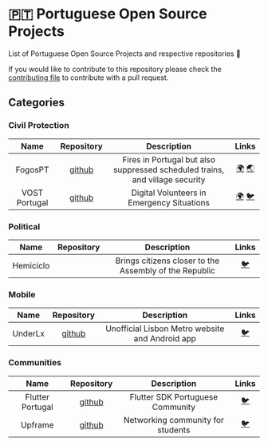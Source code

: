 # :portugal: Portuguese Open Source Projects

List of Portuguese Open Source Projects and respective repositories :hammer:

If you would like to contribute to this repository please check the [contributing file](CONTRIBUTING.md) to contribute with a pull request.

## Categories

### Civil Protection

| Name | Repository | Description | Links |
| :----------: | :----------: | :----------: | :----------: |
| FogosPT | [github](https://github.com/fogosPT/) | Fires in Portugal but also suppressed scheduled trains, and village security  | [:earth_africa:](https://fogos.pt/) [:earth_asia:](https://suprimidos.pt/) |
| VOST Portugal | [github](https://github.com/vostpt/) | Digital Volunteers in Emergency Situations | [:earth_africa:](https://vost.pt) [:bird:](https://twitter.com/VOSTPT) |

### Political

| Name | Repository | Description | Links |
| :----------: | :----------: | :----------: | :----------: |
| Hemiciclo |  | Brings citizens closer to the Assembly of the Republic | [:bird:](https://twitter.com/HemicicloPT) |

### Mobile

| Name | Repository | Description | Links |
| :----------: | :----------: | :----------: | :----------: |
| UnderLx | [github](https://github.com/underlx) | Unofficial Lisbon Metro website and Android app | [:bird:](https://twitter.com/UnderLX)

### Communities

| Name | Repository | Description | Links |
| :----------: | :----------: | :----------: | :----------: |
| Flutter Portugal | [github](https://github.com/FlutterPortugal) | Flutter SDK Portuguese Community | [:bird:](https://twitter.com/FlutterPortugal) |
| Upframe | [github](https://github.com/upframe)|  Networking community for students | [:bird:](https://twitter.com/upframed) |  

